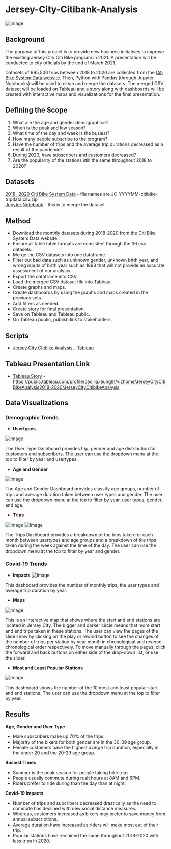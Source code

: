 # Jersey-City-Citibank-Analysis

![Image](https://www.libertytowersapts.com/wp-content/uploads/2015/09/xScreen-Shot-2015-09-10-at-5.48.43-PM.png.pagespeed.ic.jzZmdEQ2h6.webp)

## Background

The purpose of this project is to provide new business initiatives to improve the existing Jersey City Citi Bike program in 2021.  A presentation will be conducted to city officials by the end of March 2021.  

Datasets of 995,500 trips between 2018 to 2020 are collected from the [Citi Bike System Data website](https://s3.amazonaws.com/tripdata/index.html).  Then, Python with Pandas (through Jupyter Notebooks) will be used to clean and merge the datasets.  The merged CSV dataset will be loaded on Tableau and a story along with dashboards will be created with interactive maps and visualizations for the final presentation.

## Defining the Scope

1.  What are the age and gender demographics?
2.  When is the peak and low season?
3.  What time of the day and week is the busiest?
4.  How many people subscribe to the program?
5.  Have the number of trips and the average trip durations decreased as a result of the pandemic?
6.  During 2020, have subscribers and customers decreased?
7.  Are the popularity of the stations still the same throughout 2018 to 2020?

## Datasets

[2018 -2020 Citi Bike System Data](https://s3.amazonaws.com/tripdata/index.html) - file names are JC-YYYYMM-citibike-tripdata.csv.zip<br>
[Jupyter Notebook](https://github.com/cecileung1208/Jersey-City-Citi-Bike-Analysis/blob/master/Data/JC%20Citibike%20Merge.ipynb) - this is to merge the dataset

## Method
* Download the monthly datasets during 2018-2020 from the Citi Bike System Data website.
* Ensure all table table formats are consistent through the 36 csv datasets.
* Merge the CSV datasets into one dataframe.
* Filter out bad data such as unknown gender, unknown birth year, and wrong inputs of birth year such as 1898 that will not provide an accurate assessment of our analysis.
* Export the dataframe into CSV.
* Load the merged CSV dataset file into Tableau.
* Create graphs and maps.
* Create dashboards by using the graphs and maps created in the previous sets.
* Add filters as needed.
* Create story for final presentation.
* Save on Tableau and Tableau public.
* On Tableau public, publish link to stakeholders.

## Scripts
* [Jersey City Citibike Analysis - Tableau](https://github.com/cecileung1208/Jersey-City-Citi-Bike-Analysis/blob/master/Jersey%20City%20Citibike%20Analysis%202018-2020.twbx)

## Tableau Presentation Link
* [Tableau Story](https://public.tableau.com/views/JerseyCityCitiBikeAnalysis2018-2020/JerseyCityCitibikeAnalysis?:language=en&:display_count=y&publish=yes&:origin=viz_share_link) - https://public.tableau.com/profile/cecilia.leung#!/vizhome/JerseyCityCitiBikeAnalysis2018-2020/JerseyCityCitibikeAnalysis

## Data Visualizations

### Demographic Trends

* **Usertypes**

![Image](https://github.com/cecileung1208/Jersey-City-Citi-Bike-Analysis/blob/master/Image/User%20Type%20Demographics.png)

The User Type Dashboard provides trip, gender and age distribution for customers and subscribers.  The user can use the dropdown menu at the top to filter by year and usertypes.

* **Age and Gender**

![Image](https://github.com/cecileung1208/Jersey-City-Citi-Bike-Analysis/blob/master/Image/Age%20%26%20Gender%20Demographics.png)

The Age and Gender Dashboard provides classify age groups, number of trips and average duration taken between user types and gender.  The user can use the dropdown menu at the top to filter by year, user types, gender, and age.

* **Trips**

![Image](https://github.com/cecileung1208/Jersey-City-Citi-Bike-Analysis/blob/master/Image/Trips%20Demographics%201.png)
![Image](https://github.com/cecileung1208/Jersey-City-Citi-Bike-Analysis/blob/master/Image/Trips%20Demographics%202.png)

The Trips Dashboard provides a breakdown of the trips taken for each month between usertypes and age groups and a breakdown of the trips taken during the week against the time of the day.  The user can use the dropdown menu at the top to filter by year and gender.


### Covid-19 Trends

* **Impacts**
![Image](https://github.com/cecileung1208/Jersey-City-Citi-Bike-Analysis/blob/master/Image/Impacts%20of%20Covid-19.png)

This dashboard provides the number of monthly trips, the user types and average trip duration by year.

* **Maps**

![Image](https://github.com/cecileung1208/Jersey-City-Citi-Bike-Analysis/blob/master/Image/Interactive%20Maps.png)

This is an interactive map that shows where the start and end stations are located in Jersey City.   The bigger and darker circle means that more start and end trips taken in these stations.  The user can view the pages of the slide show by clicking on the play or rewind button to see the changes of the number of trips per station by year month in chronological and reverse-chronological order respectively.  To move manually through the pages, click the forward and back buttons on either side of the drop-down list,  or use the slider.

* **Most and Least Popular Stations**

![Image](https://github.com/cecileung1208/Jersey-City-Citi-Bike-Analysis/blob/master/Image/Top%20%26%20Bottom%2010%20Stations.png)

This dashboard shows the number of the 10 most and least popular start and end stations.   The user can use the dropdown menu at the top to filter by year.

## Results

**Age, Gender and User Type**
* Male subscribers make up 70% of the trips.
* Majority of the bikers for both gender are in the 30-39 age group.
* Female customers have the highest averge trip duration, especially in the under 20 and the 20-29 age group.

**Busiest Times** 
* Summer is the peak season for people taking bike trips.
* People usually commute during rush hours at 8AM and 6PM.
* Riders prefer to ride during than the day than at night.

**Covid-19 Impacts**
* Number of trips and subcribers decreased drastically as the need to commute has declined with new social distance measures.
* Whereas, customers increased as bikers may prefer to save money from annual subscriptions.
* Average duration have increased as riders will make most out of their trip.
* Popular stations have remained the same throughout 2018-2020 with less trips in 2020.
